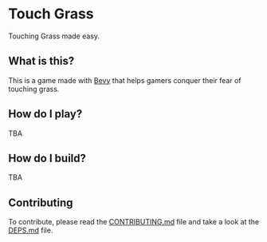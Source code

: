 # Touch Grass

Touching Grass made easy.

## What is this?

This is a game made with [Bevy](https://bevyengine.org/) that helps gamers conquer their fear of touching grass.

## How do I play?

TBA

## How do I build?

TBA

## Contributing

To contribute, please read the [CONTRIBUTING.md](./CONTRIBUTING.md) file and take a look at the 
[DEPS.md](./deps.md) file.